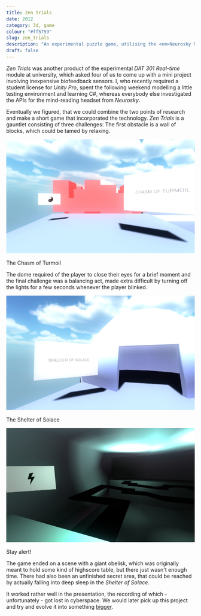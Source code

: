 ```yaml
---
title: Zen Trials 
date: 2012
category: 3d, game
colour: "#ff5759"
slug: zen_trials
description: "An experimental puzzle game, utilising the <em>Neurosky MindWave</em> headset and other biofeedback for input."
draft: false
---
```


_Zen Trials_ was another product of the experimental _DAT 301 Real-time_ module at university, which asked four of us to come up with a mini project  involving inexpensive biofeedback sensors. I, who recently required a student license for _Unity Pro_, spent the following weekend modelling a little testing environment and learning C#, whereas everybody else investigated the APIs for the mind-reading headset from _Neurosky_.

Eventually we figured, that we could combine the two points of research and make a short game that incorporated the technology. _Zen Trials_ is a gauntlet consisting of three challenges: The first obstacle is a wall of blocks, which could be tamed by relaxing. 


![Screenshot](zentrials1.jpg)

<p class="caption">The Chasm of Turmoil</p>

The dome required of the player to close their eyes for a brief moment and the final challenge was a balancing act, made extra difficult by turning off the lights for a few seconds whenever the player blinked.

![Screenshot](zentrials2.jpg)

<p class="caption">The Shelter of Solace</p>

![Screenshot](zentrials3.jpg)

<p class="caption">Stay alert!</p>

The game ended on a scene with a giant obelisk, which was originally meant to hold some kind of highscore table, but there just wasn't enough time. There had also been an unfinished secret area, that could be reached by actually falling into deep sleep in the _Shelter of Solace_.

It worked rather well in the presentation, the recording of which - unfortunately - got lost in cyberspace. We would later pick up this project and try and evolve it into something [bigger](/portfolio/lucid/index.html).
